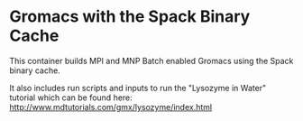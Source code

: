 # Gromacs with the Spack Binary Cache

This container builds MPI and MNP Batch enabled Gromacs using the Spack binary cache.

It also includes run scripts and inputs to run the "Lysozyme in Water" tutorial which can be found here: http://www.mdtutorials.com/gmx/lysozyme/index.html
